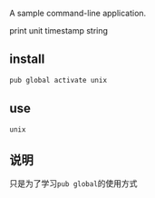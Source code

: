 A sample command-line application.

print unit timestamp string

## install

```bash
pub global activate unix
```

## use

```bash
unix
```

## 说明

只是为了学习`pub global`的使用方式

